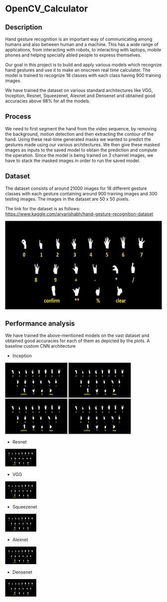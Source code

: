 # OpenCV_Calculator

## Description
Hand gesture recognition is an important way of communicating among humans and also between human and a machine. This has a wide range of applications, from interacting with robots, to interacting with laptops, mobile phones and helping specially abled people to express themselves. 

Our goal in this project is to build and apply various models which recognize hand gestures and use it to make an onscreen real time calculator. The model is trained to recognize 18 classes with each class having 900 training images. 

We have trained the dataset on various standard architectures like VGG, Inception, Resnet, Squeezenet, Alexnet and Densenet and obtained good accuracies above 98% for all the models.

## Process
We need to first segment the hand from the video sequence, by removing the background, motion detection and then extracting the contour of the hand. Using these real-time generated masks we wanted to predict the gestures made using our various architectures. We then give these masked images as inputs to the saved model to obtain the prediction and compute the operation. Since the model is being trained on 3 channel images, we have to stack the masked images in order to run the saved model. 

## Dataset
The dataset consists of around 21000 images for 18 different gesture classes with each gesture containing around 900 training images and 300 testing images. The images in the dataset are 50 x 50 pixels.

The link for the dataset is as follows:
https://www.kaggle.com/aryarishabh/hand-gesture-recognition-dataset

<img src="images/labels.png" width="720" >

## Performance analysis

We have trained the above-mentioned models on the vast dataset and obtained good accuracies for each of them as depicted by the plots.
A baseline custom CNN architecture


- Inception

<img src="images/labels.png" width="200" >   <img src="images/labels.png" width="200" >      <img src="images/labels.png" width="200" > <img src="images/labels.png" width="200" >
- Resnet
<img src="images/labels.png" width="100" >

-  VGG
<img src="images/labels.png" width="100" >

- Squeezenet
<img src="images/labels.png" width="100" >

- Alexnet
<img src="images/labels.png" width="100" >

- Densenet
<img src="images/labels.png" width="100" >
